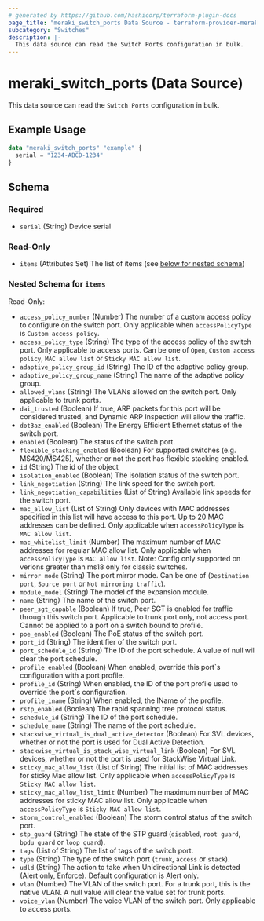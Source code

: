 ```yaml
---
# generated by https://github.com/hashicorp/terraform-plugin-docs
page_title: "meraki_switch_ports Data Source - terraform-provider-meraki"
subcategory: "Switches"
description: |-
  This data source can read the Switch Ports configuration in bulk.
---
```


# meraki_switch_ports (Data Source)

This data source can read the `Switch Ports` configuration in bulk.

## Example Usage

```terraform
data "meraki_switch_ports" "example" {
  serial = "1234-ABCD-1234"
}
```

<!-- schema generated by tfplugindocs -->
## Schema

### Required

- `serial` (String) Device serial

### Read-Only

- `items` (Attributes Set) The list of items (see [below for nested schema](#nestedatt--items))

<a id="nestedatt--items"></a>
### Nested Schema for `items`

Read-Only:

- `access_policy_number` (Number) The number of a custom access policy to configure on the switch port. Only applicable when `accessPolicyType` is `Custom access policy`.
- `access_policy_type` (String) The type of the access policy of the switch port. Only applicable to access ports. Can be one of `Open`, `Custom access policy`, `MAC allow list` or `Sticky MAC allow list`.
- `adaptive_policy_group_id` (String) The ID of the adaptive policy group.
- `adaptive_policy_group_name` (String) The name of the adaptive policy group.
- `allowed_vlans` (String) The VLANs allowed on the switch port. Only applicable to trunk ports.
- `dai_trusted` (Boolean) If true, ARP packets for this port will be considered trusted, and Dynamic ARP Inspection will allow the traffic.
- `dot3az_enabled` (Boolean) The Energy Efficient Ethernet status of the switch port.
- `enabled` (Boolean) The status of the switch port.
- `flexible_stacking_enabled` (Boolean) For supported switches (e.g. MS420/MS425), whether or not the port has flexible stacking enabled.
- `id` (String) The id of the object
- `isolation_enabled` (Boolean) The isolation status of the switch port.
- `link_negotiation` (String) The link speed for the switch port.
- `link_negotiation_capabilities` (List of String) Available link speeds for the switch port.
- `mac_allow_list` (List of String) Only devices with MAC addresses specified in this list will have access to this port. Up to 20 MAC addresses can be defined. Only applicable when `accessPolicyType` is `MAC allow list`.
- `mac_whitelist_limit` (Number) The maximum number of MAC addresses for regular MAC allow list. Only applicable when `accessPolicyType` is `MAC allow list`. Note: Config only supported on verions greater than ms18 only for classic switches.
- `mirror_mode` (String) The port mirror mode. Can be one of (`Destination port`, `Source port` or `Not mirroring traffic`).
- `module_model` (String) The model of the expansion module.
- `name` (String) The name of the switch port.
- `peer_sgt_capable` (Boolean) If true, Peer SGT is enabled for traffic through this switch port. Applicable to trunk port only, not access port. Cannot be applied to a port on a switch bound to profile.
- `poe_enabled` (Boolean) The PoE status of the switch port.
- `port_id` (String) The identifier of the switch port.
- `port_schedule_id` (String) The ID of the port schedule. A value of null will clear the port schedule.
- `profile_enabled` (Boolean) When enabled, override this port`s configuration with a port profile.
- `profile_id` (String) When enabled, the ID of the port profile used to override the port`s configuration.
- `profile_iname` (String) When enabled, the IName of the profile.
- `rstp_enabled` (Boolean) The rapid spanning tree protocol status.
- `schedule_id` (String) The ID of the port schedule.
- `schedule_name` (String) The name of the port schedule.
- `stackwise_virtual_is_dual_active_detector` (Boolean) For SVL devices, whether or not the port is used for Dual Active Detection.
- `stackwise_virtual_is_stack_wise_virtual_link` (Boolean) For SVL devices, whether or not the port is used for StackWise Virtual Link.
- `sticky_mac_allow_list` (List of String) The initial list of MAC addresses for sticky Mac allow list. Only applicable when `accessPolicyType` is `Sticky MAC allow list`.
- `sticky_mac_allow_list_limit` (Number) The maximum number of MAC addresses for sticky MAC allow list. Only applicable when `accessPolicyType` is `Sticky MAC allow list`.
- `storm_control_enabled` (Boolean) The storm control status of the switch port.
- `stp_guard` (String) The state of the STP guard (`disabled`, `root guard`, `bpdu guard` or `loop guard`).
- `tags` (List of String) The list of tags of the switch port.
- `type` (String) The type of the switch port (`trunk`, `access` or `stack`).
- `udld` (String) The action to take when Unidirectional Link is detected (Alert only, Enforce). Default configuration is Alert only.
- `vlan` (Number) The VLAN of the switch port. For a trunk port, this is the native VLAN. A null value will clear the value set for trunk ports.
- `voice_vlan` (Number) The voice VLAN of the switch port. Only applicable to access ports.
